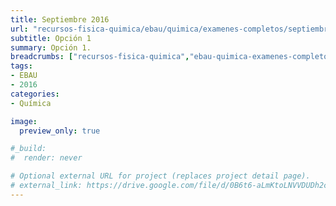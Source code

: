 ```yaml
---
title: Septiembre 2016
url: "recursos-fisica-quimica/ebau/quimica/examenes-completos/septiembre-2016-1"
subtitle: Opción 1
summary: Opción 1.
breadcrumbs: ["recursos-fisica-quimica","ebau-quimica-examenes-completos"]
tags:
- EBAU
- 2016
categories:
- Química

image:
  preview_only: true

#_build:
#  render: never

# Optional external URL for project (replaces project detail page).
# external_link: https://drive.google.com/file/d/0B6t6-aLmKtoLNVVDUDh2c21IWEk/view
---
```


<!-- <iframe src="https://drive.google.com/file/d/0B6t6-aLmKtoLNVVDUDh2c21IWEk/preview" style="width: 100vw; height: 500px; position: relative; left: 50%; right: 50%; margin-left: -50vw; margin-right: -50vw;" frameborder="0"></iframe> -->

<div id="adobe-dc-view" style="width: 100vw; position: relative; left: 50%; right: 50%; margin-left: -50vw; margin-right: -50vw;"></div>
<script src="https://documentcloud.adobe.com/view-sdk/main.js"></script>
<script type="text/javascript">
	document.addEventListener("adobe_dc_view_sdk.ready", function(){ 
		var adobeDCView = new AdobeDC.View({clientId: "5b6be996ab824b0e8113830d11740fa3", divId: "adobe-dc-view"});
		adobeDCView.previewFile({
			content:{location: {url: "https://fisiquimicamente.com/recursos-fisica-quimica/ebau/quimica/examenes-completos/septiembre-2016-1/septiembre-2016-1-EBAU-Quimica.pdf"}},
			metaData:{fileName: "septiembre-2016-1-EBAU-Quimica.pdf"}
		}, {embedMode: "IN_LINE"});
	});
</script>